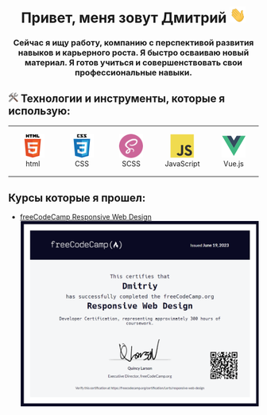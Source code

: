 <h1 style="text-align: center">Привет, меня зовут Дмитрий
<img src="https://raw.githubusercontent.com/Lerts007/Lerts007/main/img/Hi.gif" style = "width: 32px; height: 32px;"/></h1>
<h3 style="text-align: center">Сейчас я ищу работу, компанию с перспективой развития навыков и карьерного роста. Я быстро осваиваю новый материал. Я готов учиться и совершенствовать свои профессиональные навыки. </h3>

<h2 style="text-align: left" dir="auto">
<img src = "https://raw.githubusercontent.com/Lerts007/Lerts007/main/img/tool.png" style = "width: 20px; height: 20px; "/> Технологии и инструменты, которые я использую:</h2>

  <table>
    <tbody>
      <tr>
        <td style="text-align: center" width = "96" height="96">
        <img src = "./img/html.svg" width="48" height="48" alt="html"/>
          <br/>
          html
        </td>
        <td style="text-align: center" width = "96" height="96">
        <img src = "./img/css.svg" width="48" height="48" alt="css"/>
          <br/>
          CSS
        </td>
        <td style="text-align: center" width = "96" height="96">
          <img src = "./img/scss.png" width="48" height="48" alt="html"/>
          </br>
          SCSS
        </td>
        <td style="text-align: center" width = "96" height="96">
          <img src = "./img/js.svg" width="48" height="48" alt="js"/>
          </br>
          JavaScript
        </td>
        <td style="text-align: center" width = "96" height="96">
          <img src = "./img/vue.svg" width="48" height="48" alt="vue"/>
          </br>
          Vue.js
        </td>
      </tr>
    </tbody>
  </table>

## Курсы которые я прошел:

- [freeCodeCamp Responsive Web Design](https://www.freecodecamp.org/certification/Lerts/responsive-web-design)
  ![freeCodeCamp Responsive Web Design](./img/freeCodeCamp_Responsive_Web_Design.png)

<!-- Cсылка с иконками на GitHub: https://github.com/devicons/devicon/blob/master/icons/css3/css3-original-wordmark.svg?ysclid=lqall2krzd67529310 -->
